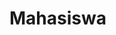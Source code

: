 # Mahasiswa
<src img="https://user-images.githubusercontent.com/63795261/79469859-e9efa580-802a-11ea-8478-678383314a19.png" width="40%" height="40%"> <src img="https://user-images.githubusercontent.com/63795261/79469890-f07e1d00-802a-11ea-8f60-277a74c415e2.png" width="40%" height="40%">
